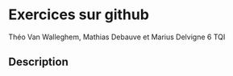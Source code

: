# Exercices sur github 

 Théo Van Walleghem, Mathias Debauve et Marius Delvigne 
 6 TQI

 ## Description